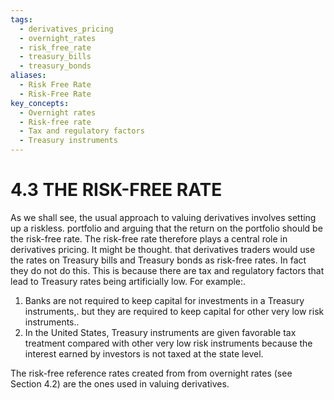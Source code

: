 ```yaml
---
tags:
  - derivatives_pricing
  - overnight_rates
  - risk_free_rate
  - treasury_bills
  - treasury_bonds
aliases:
  - Risk Free Rate
  - Risk-Free Rate
key_concepts:
  - Overnight rates
  - Risk-free rate
  - Tax and regulatory factors
  - Treasury instruments
---
```


# 4.3 THE RISK-FREE RATE  

As we shall see, the usual approach to valuing derivatives involves setting up a riskless. portfolio and arguing that the return on the portfolio should be the risk-free rate. The risk-free rate therefore plays a central role in derivatives pricing. It might be thought. that derivatives traders would use the rates on Treasury bills and Treasury bonds as risk-free rates. In fact they do not do this. This is because there are tax and regulatory factors that lead to Treasury rates being artificially low. For example:.  

1. Banks are not required to keep capital for investments in a Treasury instruments,. but they are required to keep capital for other very low risk instruments..   
2. In the United States, Treasury instruments are given favorable tax treatment compared with other very low risk instruments because the interest earned by investors is not taxed at the state level.  

The risk-free reference rates created from from overnight rates (see Section 4.2) are the ones used in valuing derivatives.  
